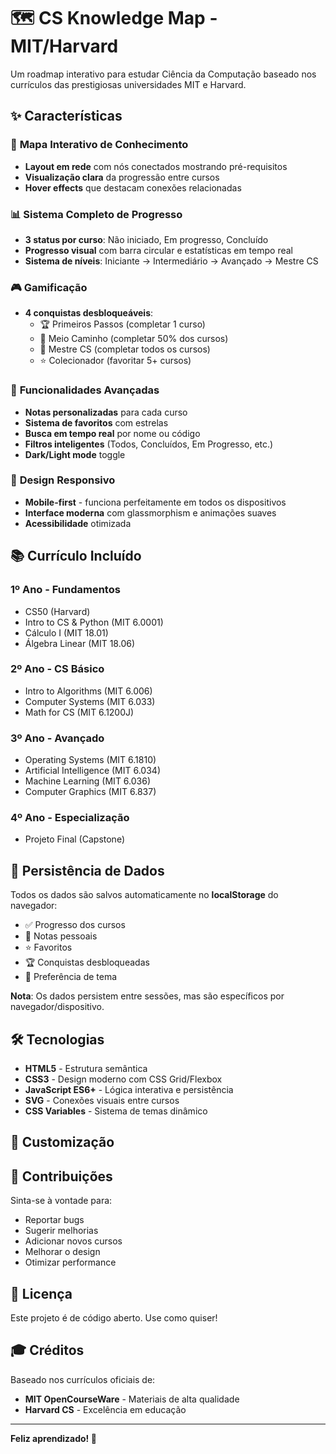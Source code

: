 # 🗺️ CS Knowledge Map - MIT/Harvard

Um roadmap interativo para estudar Ciência da Computação baseado nos currículos das prestigiosas universidades MIT e Harvard.

## ✨ Características

### 🎯 **Mapa Interativo de Conhecimento**
- **Layout em rede** com nós conectados mostrando pré-requisitos
- **Visualização clara** da progressão entre cursos
- **Hover effects** que destacam conexões relacionadas

### 📊 **Sistema Completo de Progresso**
- **3 status por curso**: Não iniciado, Em progresso, Concluído
- **Progresso visual** com barra circular e estatísticas em tempo real
- **Sistema de níveis**: Iniciante → Intermediário → Avançado → Mestre CS

### 🎮 **Gamificação**
- **4 conquistas desbloqueáveis**:
  - 🏆 Primeiros Passos (completar 1 curso)
  - 🚀 Meio Caminho (completar 50% dos cursos)
  - 👑 Mestre CS (completar todos os cursos)
  - ⭐ Colecionador (favoritar 5+ cursos)

### 📝 **Funcionalidades Avançadas**
- **Notas personalizadas** para cada curso
- **Sistema de favoritos** com estrelas
- **Busca em tempo real** por nome ou código
- **Filtros inteligentes** (Todos, Concluídos, Em Progresso, etc.)
- **Dark/Light mode** toggle

### 📱 **Design Responsivo**
- **Mobile-first** - funciona perfeitamente em todos os dispositivos
- **Interface moderna** com glassmorphism e animações suaves
- **Acessibilidade** otimizada

## 📚 Currículo Incluído

### **1º Ano - Fundamentos**
- CS50 (Harvard)
- Intro to CS & Python (MIT 6.0001)
- Cálculo I (MIT 18.01)
- Álgebra Linear (MIT 18.06)

### **2º Ano - CS Básico**
- Intro to Algorithms (MIT 6.006)
- Computer Systems (MIT 6.033)
- Math for CS (MIT 6.1200J)

### **3º Ano - Avançado**
- Operating Systems (MIT 6.1810)
- Artificial Intelligence (MIT 6.034)
- Machine Learning (MIT 6.036)
- Computer Graphics (MIT 6.837)

### **4º Ano - Especialização**
- Projeto Final (Capstone)

## 💾 Persistência de Dados

Todos os dados são salvos automaticamente no **localStorage** do navegador:
- ✅ Progresso dos cursos
- 📝 Notas pessoais
- ⭐ Favoritos
- 🏆 Conquistas desbloqueadas
- 🎨 Preferência de tema

**Nota**: Os dados persistem entre sessões, mas são específicos por navegador/dispositivo.

## 🛠️ Tecnologias

- **HTML5** - Estrutura semântica
- **CSS3** - Design moderno com CSS Grid/Flexbox
- **JavaScript ES6+** - Lógica interativa e persistência
- **SVG** - Conexões visuais entre cursos
- **CSS Variables** - Sistema de temas dinâmico

## 🎨 Customização


## 🤝 Contribuições

Sinta-se à vontade para:
- Reportar bugs
- Sugerir melhorias
- Adicionar novos cursos
- Melhorar o design
- Otimizar performance

## 📄 Licença

Este projeto é de código aberto. Use como quiser! 

## 🎓 Créditos

Baseado nos currículos oficiais de:
- **MIT OpenCourseWare** - Materiais de alta qualidade
- **Harvard CS** - Excelência em educação

---

**Feliz aprendizado! 🚀**
